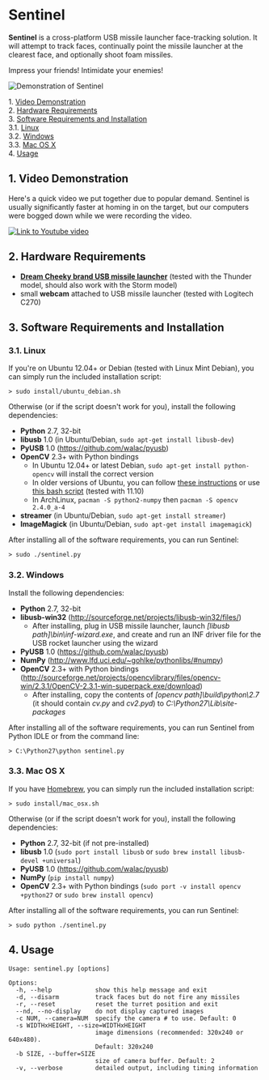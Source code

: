 # Sentinel

**Sentinel** is a cross-platform USB missile launcher face-tracking solution. It will attempt to track faces, continually point the missile launcher at the clearest face, and optionally shoot foam missiles.

Impress your friends! Intimidate your enemies!

![Demonstration of Sentinel](https://raw.github.com/AlexNisnevich/sentinel/master/demonstration.jpg)

1\.  [Video Demonstration](#videodemonstration)  
2\.  [Hardware Requirements](#hardwarerequirements)  
3\.  [Software Requirements and Installation](#softwarerequirementsandinstallation)  
3.1\.  [Linux](#linux)  
3.2\.  [Windows](#windows)  
3.3\.  [Mac OS X](#macosx)  
4\.  [Usage](#usage)  

<a name="videodemonstration"></a>

## 1\. Video Demonstration

Here's a quick video we put together due to popular demand. Sentinel is usually significantly faster at homing in on the target, but our computers were bogged down while we were recording the video.

[![Link to Youtube video](http://img4.glowfoto.com/images/2013/02/21-0833411590L.png)](http://www.youtube.com/watch?v=L2It-kK0yfM)

<a name="hardwarerequirements"></a>

## 2\. Hardware Requirements
- **[Dream Cheeky brand USB missile launcher](http://www.amazon.com/Dream-Cheeky-908-Electronic-Reference/dp/B004SAYO46)** (tested with the Thunder model, should also work with the Storm model)
- small **webcam** attached to USB missile launcher (tested with Logitech C270)

<a name="softwarerequirementsandinstallation"></a>

## 3\. Software Requirements and Installation

<a name="linux"></a>

### 3.1\. Linux
If you're on Ubuntu 12.04+ or Debian (tested with Linux Mint Debian), you can simply run the included installation script:
```
> sudo install/ubuntu_debian.sh
```

Otherwise (or if the script doesn't work for you), install the following dependencies:

- **Python** 2.7, 32-bit
- **libusb** 1.0 (in Ubuntu/Debian, `sudo apt-get install libusb-dev`)
- **PyUSB** 1.0 (https://github.com/walac/pyusb)
- **OpenCV** 2.3+ with Python bindings
  - In Ubuntu 12.04+ or latest Debian, `sudo apt-get install python-opencv` will install the correct version
  - In older versions of Ubuntu, you can follow [these instructions](http://jayrambhia.wordpress.com/2012/06/20/install-opencv-2-4-in-ubuntu-12-04-precise-pangolin/) or use [this bash script](https://github.com/jayrambhia/Install-OpenCV/blob/master/Ubuntu/2.4/opencv2_4_3.sh) (tested with 11.10)
  - In ArchLinux, `pacman -S python2-numpy` then `pacman -S opencv 2.4.0_a-4`
- **streamer** (in Ubuntu/Debian, `sudo apt-get install streamer`)
- **ImageMagick** (in Ubuntu/Debian, `sudo apt-get install imagemagick`)

After installing all of the software requirements, you can run Sentinel:
```
> sudo ./sentinel.py
```

<a name="windows"></a>

### 3.2\. Windows

Install the following dependencies:

- **Python** 2.7, 32-bit
- **libusb-win32** (http://sourceforge.net/projects/libusb-win32/files/)
   - After installing, plug in USB missile launcher, launch *[libusb path]\bin\inf-wizard.exe*, and create and run an INF driver file for the USB rocket launcher using the wizard
- **PyUSB** 1.0 (https://github.com/walac/pyusb)
- **NumPy** (http://www.lfd.uci.edu/~gohlke/pythonlibs/#numpy)
- **OpenCV** 2.3+ with Python bindings (http://sourceforge.net/projects/opencvlibrary/files/opencv-win/2.3.1/OpenCV-2.3.1-win-superpack.exe/download)
   - After installing, copy the contents of *[opencv path]\build\python\2.7* (it should contain *cv.py* and *cv2.pyd*) to *C:\Python27\Lib\site-packages*

After installing all of the software requirements, you can run Sentinel from Python IDLE or from the command line:
```
> C:\Python27\python sentinel.py
```

<a name="macosx"></a>

### 3.3\. Mac OS X

If you have [Homebrew](http://mxcl.github.com/homebrew/), you can simply run the included installation script:
```
> sudo install/mac_osx.sh
```

Otherwise (or if the script doesn't work for you), install the following dependencies:

- **Python** 2.7, 32-bit (if not pre-installed)
- **libusb** 1.0 (`sudo port install libusb` or `sudo brew install libusb-devel +universal`)
- **PyUSB** 1.0 (https://github.com/walac/pyusb)
- **NumPy** (`pip install numpy`)
- **OpenCV** 2.3+ with Python bindings (`sudo port -v install opencv +python27` or `sudo brew install opencv`)

After installing all of the software requirements, you can run Sentinel:
```
> sudo python ./sentinel.py
```

<a name="usage"></a>

## 4\. Usage

```
Usage: sentinel.py [options]

Options:
  -h, --help            show this help message and exit
  -d, --disarm          track faces but do not fire any missiles
  -r, --reset           reset the turret position and exit
  --nd, --no-display    do not display captured images
  -c NUM, --camera=NUM  specify the camera # to use. Default: 0
  -s WIDTHxHEIGHT, --size=WIDTHxHEIGHT
                        image dimensions (recommended: 320x240 or 640x480).
                        Default: 320x240
  -b SIZE, --buffer=SIZE
                        size of camera buffer. Default: 2
  -v, --verbose         detailed output, including timing information
```
